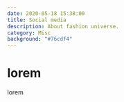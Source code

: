 ```yaml
---
date: 2020-05-18 15:38:00
title: Social media
description: About fashion universe.
category: Misc
background: "#76cdf4"
---
```


# lorem

lorem